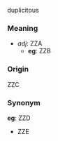 duplicitous
### Meaning
+ _adj_: ZZA
	+ __eg__: ZZB

### Origin

ZZC

### Synonym

__eg__: ZZD

+ ZZE


